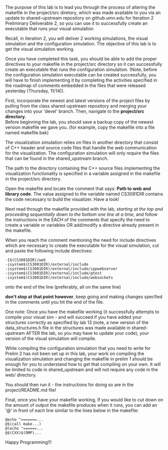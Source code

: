 The purpose of this lab is to lead you through the process of altering the makefile in the project/src diretory, 
which was made available to you via an update to shared-upstream repository on github.umn.edu for Iteration 2 Preliminary Deliverable 2,
so you can use it to successfully create an executable that runs your visual simulation

Recall, in iteration 2, you will deliver 2 working simulations, the visual simulation and the configuration simulation. The objective of
this lab is to get the visual simulation working. 

Once you have completed this task, you should be able to add the proper directives to your makefile 
in the project/src directory so it can successfully create an executable that runs the configuration simulation. 
(Note, before the configuration simulation executable can be created successfully, you will have 
to finish implementing it by completing the activities specified in the roadmap of comments embedded in the files that were released 
yesterday (Thursday, 11/14)). 


First, incorporate the newest and latest versions of the project files by pulling from the class
shared-upstream repository and merging your changes into your 'devel' branch.
Then, navigate to the **project/src directory**.  
Before beginning the lab, you should save a backup copy of the newest version makefile we gave you.
(for example, copy the makefile into a file named makefile.bak)

The visualization simulation relies on files in another directory that consist of C++ header and source code files that handle the web communication for the visualization. The configuration simulation will only require the files that can be found in the shared_upstream branch.

The path to the directory containing the C++ source files implementing the visualization functionality
is specified in a variable assigned in the makefile in the project/src directory. 

Open the makefile and locate the comment that says: **Path to web and library code**.  The value assigned to the 
variable named CS3081DIR contains the code necessary to build the visualizer. Have a look!

Next read through the makefile provided with the lab, _starting at the top and proceeding sequentially down to the bottom
one line at a time_, and follow the instructions in the EACH of the comments that specify the need to  
create a variable or variables OR add/modify a directive already present in the makefile. 

When you reach the comment mentioning the need for include directives which are necessary to create the executable for the visual simulation, cut and paste the following include directives:

```
-I$(CS3081DIR)/web  
-isystem$(CS3081DIR)/external/include  
-isystem$(CS3081DIR)/external/include/cppwebserver  
-isystem$(CS3081DIR)/external/include/gtest  
-isystem$(CS3081DIR)/external/include/websockets  
```

onto the end of the line (preferably, all on the same line)

**don't stop at that point however**, keep going and making changes specfied in the comments until you hit the end of the file. 

One note: Once you have the makefile working (it successfully attempts to compile your visual sim - and will succeed 
if you have added your structures correctly as specified by lab 13 (note, a new version of the data_structures.h
file in the structures was made available in shared-upstream AFTER the lab, so you may have to update your code), your
version of the visual simulation will compile.

While compiling the configuration simulation that you need to write for Prelim 2 has not been set up in this lab, your work on compiling the visualization simulation and changing the makefile in prelim 1 should be enough for you to understand how to get that compiling on your own. It will be limited to code in shared_upstream and will not require any code in the web/ directory.

You should then run it - the instructions for doing so are  in the project/README.md file! 

Final, once you have your makefile working,
If you would like to cut down on the amount of output the makefile produces when it runs, 
you can add an '@' in front of each line similar to the lines below in the makefile:  

```
@echo "=======...  
@$(call make...)  
@(echo "======...  
@$(CXX)$(OMP)...  
```

Happy Programming!!!




